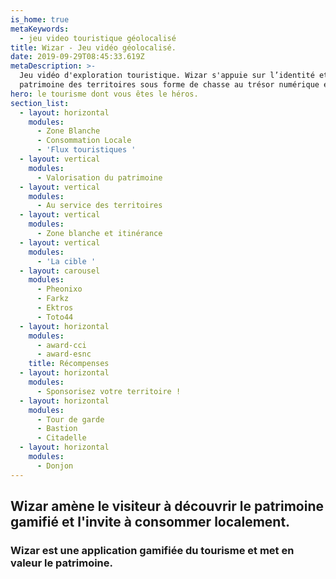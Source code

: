 ```yaml
---
is_home: true
metaKeywords:
  - jeu video touristique géolocalisé
title: Wizar - Jeu vidéo géolocalisé.
date: 2019-09-29T08:45:33.619Z
metaDescription: >-
  Jeu vidéo d'exploration touristique. Wizar s'appuie sur l’identité et le
  patrimoine des territoires sous forme de chasse au trésor numérique et mobile.
hero: le tourisme dont vous êtes le héros.
section_list:
  - layout: horizontal
    modules:
      - Zone Blanche
      - Consommation Locale
      - 'Flux touristiques '
  - layout: vertical
    modules:
      - Valorisation du patrimoine
  - layout: vertical
    modules:
      - Au service des territoires
  - layout: vertical
    modules:
      - Zone blanche et itinérance
  - layout: vertical
    modules:
      - 'La cible '
  - layout: carousel
    modules:
      - Pheonixo
      - Farkz
      - Ektros
      - Toto44
  - layout: horizontal
    modules:
      - award-cci
      - award-esnc
    title: Récompenses
  - layout: horizontal
    modules:
      - Sponsorisez votre territoire !
  - layout: horizontal
    modules:
      - Tour de garde
      - Bastion
      - Citadelle
  - layout: horizontal
    modules:
      - Donjon
---
```

## Wizar amène le visiteur à découvrir le patrimoine gamifié et l'invite à consommer localement. 

### Wizar est une application gamifiée du tourisme et met en valeur le patrimoine. 
